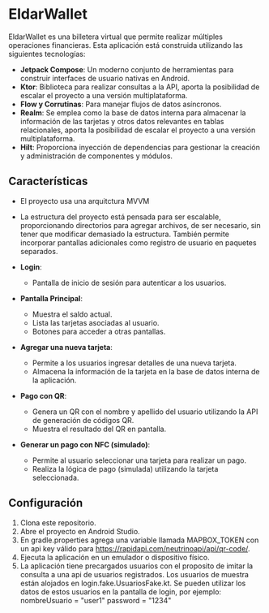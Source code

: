 # EldarWallet

EldarWallet es una billetera virtual que permite realizar múltiples operaciones financieras. Esta aplicación está construida utilizando las siguientes tecnologías:

- **Jetpack Compose**: Un moderno conjunto de herramientas para construir interfaces de usuario nativas en Android.
- **Ktor**: Biblioteca para realizar consultas a la API, aporta la posibilidad de escalar el proyecto a una versión multiplataforma.
- **Flow y Corrutinas**: Para manejar flujos de datos asíncronos.
- **Realm**: Se emplea como la base de datos interna para almacenar la información de las tarjetas y otros datos relevantes en tablas relacionales, aporta la posibilidad de escalar el proyecto a una versión multiplataforma.
- **Hilt**: Proporciona inyección de dependencias para gestionar la creación y administración de componentes y módulos.

## Características
- El proyecto usa una arquitctura MVVM
- La estructura del proyecto está pensada para ser escalable, proporcionando directorios para agregar archivos, de ser necesario, sin tener que modificar demasiado la estructura. 
  También permite incorporar pantallas adicionales como registro de usuario en paquetes separados.

- **Login**:
  - Pantalla de inicio de sesión para autenticar a los usuarios.
- **Pantalla Principal**:
  - Muestra el saldo actual.
  - Lista las tarjetas asociadas al usuario.
  - Botones para acceder a otras pantallas.
- **Agregar una nueva tarjeta**:
  - Permite a los usuarios ingresar detalles de una nueva tarjeta.
  - Almacena la información de la tarjeta en la base de datos interna de la aplicación.
- **Pago con QR**:
  - Genera un QR con el nombre y apellido del usuario utilizando la API de generación de códigos QR.
  - Muestra el resultado del QR en pantalla.
- **Generar un pago con NFC (simulado)**:
  - Permite al usuario seleccionar una tarjeta para realizar un pago.
  - Realiza la lógica de pago (simulada) utilizando la tarjeta seleccionada.

## Configuración

1. Clona este repositorio.
2. Abre el proyecto en Android Studio.
3. En gradle.properties agrega una variable llamada MAPBOX_TOKEN con un api key válido para https://rapidapi.com/neutrinoapi/api/qr-code/.
4. Ejecuta la aplicación en un emulador o dispositivo físico.
5. La aplicación tiene precargados usuarios con el proposito de imitar la consulta a una api de usuarios registrados.
   Los usuarios de muestra están alojados en login.fake.UsuariosFake.kt. Se pueden utilizar los datos de estos usuarios en la pantalla de login, por ejemplo: nombreUsuario = "user1" password = "1234"
   
